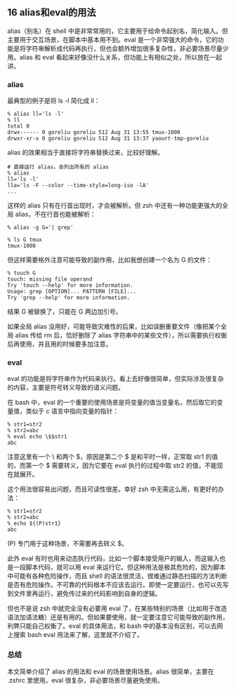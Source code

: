 ## 16 alias和eval的用法
alias（别名）在 shell 中是非常常用的，它主要用于给命令起别名，简化输入。但主要用于交互场景，在脚本中基本用不到。eval 是一个非常强大的命令，它的功能是将字符串解析成代码再执行，但也会额外增加很多复杂性，非必要场景尽量少用。alias 和 eval 看起来好像没什么关系，但功能上有相似之处，所以放在一起讲。

### alias

最典型的例子是将 ls -l 简化成 ll：

```
% alias ll='ls -l'
% ll
total 0
drwx------ 0 goreliu goreliu 512 Aug 31 13:55 tmux-1000
drwxr-xr-x 0 goreliu goreliu 512 Aug 31 13:37 yaourt-tmp-goreliu
```

alias 的效果相当于直接将字符串替换过来，比较好理解。

```
# 直接运行 alias，会列出所有的 alias
% alias
ll='ls -l'
lla='ls -F --color --time-style=long-iso -lA'
...
```

这样的 alias 只有在行首出现时，才会被解析。但 zsh 中还有一种功能更强大的全局 alias，不在行首也能被解析：

```
% alias -g G='| grep'

% ls G tmux
tmux-1000
```

但这样需要格外注意可能导致的副作用，比如我想创建一个名为 G 的文件：

```
% touch G
touch: missing file operand
Try 'touch --help' for more information.
Usage: grep [OPTION]... PATTERN [FILE]...
Try 'grep --help' for more information.
```

结果 G 被替换了，只能在 G 两边加引号。

如果全局 alias 没用好，可能导致灾难性的后果，比如误删重要文件（像把某个全局 alias 传给 rm 后，恰好删除了 alias 字符串中的某些文件），所以需要执行权衡后再使用，并且用的时候要多加注意。

### eval

eval 的功能是将字符串作为代码来执行。看上去好像很简单，但实际涉及很复杂的内容，主要是符号转义导致的语义问题。

在 bash 中，eval 的一个重要的使用场景是将变量的值当变量名，然后取它的变量值，类似于 c 语言中指向变量的指针：

```
% str1=str2
% str2=abc
% eval echo \$$str1
abc
```

注意这里有一个 \ 和两个 $，原因是第二个 $ 是和平时一样，正常取 str1 的值的，而第一个 $ 需要转义，因为它要在 eval 执行的过程中取 str2 的值，不能现在就展开。

这个用法很容易出问题，而且可读性很差。幸好 zsh 中无需这么用，有更好的办法：

```
% str1=str2
% str2=abc
% echo ${(P)str1}
abc
```

(P) 专门用于这种场景，不需要再去转义 $。

此外 eval 有时也用来动态执行代码，比如一个脚本接受用户的输入，而这输入也是一段脚本代码，就可以用 eval 来运行它。但这种用法是极其危险的，因为脚本中可能有各种危险操作，而且 shell 的语法很灵活，很难通过静态扫描的方法判断是否有危险操作。不可靠的代码根本不应该去运行。即使一定要运行，也可以先写到文件里再运行，避免传过来的代码影响到自身的逻辑。

但也不是说 zsh 中就完全没有必要用 eval 了，在某些特别的场景（比如用于改造语法加语法糖）还是有用的。但如果要使用，就一定要注意它可能导致的副作用，利弊只能自己权衡了。eval 的具体用法，和 bash 中的基本没有区别，可以去网上搜索 bash eval 用法来了解，这里就不介绍了。

### 总结

本文简单介绍了 alias 的用法和 eval 的场景使用场景。alias 很简单，主要在 .zshrc 里使用。eval 很复杂，非必要场景尽量避免使用。
